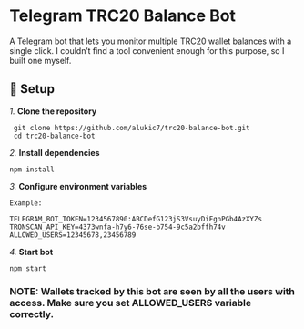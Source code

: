 # Telegram TRC20 Balance Bot

A Telegram bot that lets you monitor multiple TRC20 wallet balances with a single click.
I couldn’t find a tool convenient enough for this purpose, so I built one myself.

## 🚀 Setup

*1.* **Clone the repository**

  ```
   git clone https://github.com/alukic7/trc20-balance-bot.git
   cd trc20-balance-bot
  ```
*2.* **Install dependencies**

    npm install

*3.* **Configure environment variables**

    Example:
    
    TELEGRAM_BOT_TOKEN=1234567890:ABCDefG123jS3VsuyDiFgnPGb4AzXYZs
    TRONSCAN_API_KEY=4373wnfa-h7y6-76se-b754-9c5a2bffh74v
    ALLOWED_USERS=12345678,23456789

*4.* **Start bot**

    npm start

### NOTE: Wallets tracked by this bot are seen by all the users with access. Make sure you set ALLOWED_USERS variable correctly.
